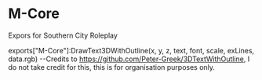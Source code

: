 # M-Core
Expors for Southern City Roleplay

exports["M-Core"]:DrawText3DWithOutline(x, y, z, text, font, scale, exLines, data.rgb) --Credits to https://github.com/Peter-Greek/3DTextWithOutline, I do not take credit for this, this is for organisation purposes only.
